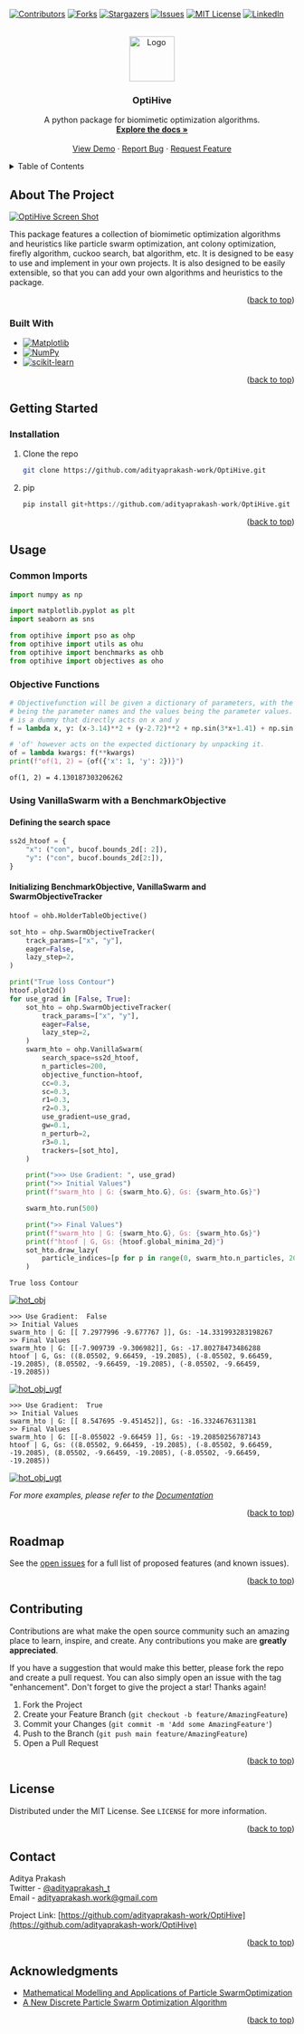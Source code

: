 <!-- Improved compatibility of back to top link: See: https://github.com/othneildrew/Best-README-Template/pull/73 -->
<a name="readme-top"></a>

<!-- PROJECT SHIELDS -->
<!--
*** I'm using markdown "reference style" links for readability.
*** Reference links are enclosed in brackets [ ] instead of parentheses ( ).
*** See the bottom of this document for the declaration of the reference variables
*** for contributors-url, forks-url, etc. This is an optional, concise syntax you may use.
*** https://www.markdownguide.org/basic-syntax/#reference-style-links
-->
[![Contributors][contributors-shield]][contributors-url]
[![Forks][forks-shield]][forks-url]
[![Stargazers][stars-shield]][stars-url]
[![Issues][issues-shield]][issues-url]
[![MIT License][license-shield]][license-url]
[![LinkedIn][linkedin-shield]][linkedin-url]



<!-- PROJECT LOGO -->
<br />
<div align="center">
  <a href="https://github.com/adityaprakash-work/OptiHive">
    <img src="images/optihive_main_logo.png" alt="Logo" width="80" height="80">
  </a>

<h3 align="center">OptiHive</h3>

  <p align="center">
    A python package for biomimetic optimization algorithms.
    <br />
    <a href="https://github.com/adityaprakash-work/OptiHive"><strong>Explore the docs »</strong></a>
    <br />
    <br />
    <a href="https://github.com/adityaprakash-work/OptiHive">View Demo</a>
    ·
    <a href="https://github.com/adityaprakash-work/OptiHive/issues">Report Bug</a>
    ·
    <a href="https://github.com/adityaprakash-work/OptiHive/issues">Request Feature</a>
  </p>
</div>



<!-- TABLE OF CONTENTS -->
<details>
  <summary>Table of Contents</summary>
  <ol>
    <li>
      <a href="#about-the-project">About The Project</a>
      <ul>
        <li><a href="#built-with">Built With</a></li>
      </ul>
    </li>
    <li>
      <a href="#getting-started">Getting Started</a>
      <ul>
        <li><a href="#prerequisites">Prerequisites</a></li>
        <li><a href="#installation">Installation</a></li>
      </ul>
    </li>
    <li><a href="#usage">Usage</a></li>
    <li><a href="#roadmap">Roadmap</a></li>
    <li><a href="#contributing">Contributing</a></li>
    <li><a href="#license">License</a></li>
    <li><a href="#contact">Contact</a></li>
    <li><a href="#acknowledgments">Acknowledgments</a></li>
  </ol>
</details>



<!-- ABOUT THE PROJECT -->
## About The Project

[![OptiHive Screen Shot][product-screenshot]](product_screenshot)

This package features a collection of biomimetic optimization algorithms and heuristics like particle swarm optimization, ant colony optimization, firefly algorithm, cuckoo search, bat algorithm, etc. It is designed to be easy to use and implement in your own projects. It is also designed to be easily extensible, so that you can add your own algorithms and heuristics to the package.

<p align="right">(<a href="#readme-top">back to top</a>)</p>



### Built With

* [![Matplotlib][matplotlib-shield]][matplotlib-url]
* [![NumPy][numpy-shield]][numpy-url]
* [![scikit-learn][scikit-learn-shield]][scikit-learn-url]



<p align="right">(<a href="#readme-top">back to top</a>)</p>



<!-- GETTING STARTED -->
## Getting Started
### Installation

1. Clone the repo
   ```sh
   git clone https://github.com/adityaprakash-work/OptiHive.git
   ```
2. pip 
   ```python
   pip install git+https://github.com/adityaprakash-work/OptiHive.git
   ```

<p align="right">(<a href="#readme-top">back to top</a>)</p>



<!-- USAGE EXAMPLES -->
## Usage

### Common Imports
```python
import numpy as np

import matplotlib.pyplot as plt
import seaborn as sns

from optihive import pso as ohp
from optihive import utils as ohu
from optihive import benchmarks as ohb
from optihive import objectives as oho
```
### Objective Functions
```python
# Objectivefunction will be given a dictionary of parameters, with the keys
# being the parameter names and the values being the parameter values. 'f' here
# is a dummy that directly acts on x and y
f = lambda x, y: (x-3.14)**2 + (y-2.72)**2 + np.sin(3*x+1.41) + np.sin(4*y-1.73)

# 'of' however acts on the expected dictionary by unpacking it.
of = lambda kwargs: f(**kwargs)
print(f"of(1, 2) = {of({'x': 1, 'y': 2})}")
```
```
of(1, 2) = 4.130187303206262
```
### Using VanillaSwarm with a BenchmarkObjective
#### Defining the search space
```python
ss2d_htoof = {
    "x": ("con", bucof.bounds_2d[: 2]),
    "y": ("con", bucof.bounds_2d[2:]),	
}
```
#### Initializing BenchmarkObjective, VanillaSwarm and SwarmObjectiveTracker
```python
htoof = ohb.HolderTableObjective()

sot_hto = ohp.SwarmObjectiveTracker(
    track_params=["x", "y"],
    eager=False,
    lazy_step=2,
)

print("True loss Contour")
htoof.plot2d()
for use_grad in [False, True]:
    sot_hto = ohp.SwarmObjectiveTracker(
        track_params=["x", "y"],
        eager=False,
        lazy_step=2,
    )
    swarm_hto = ohp.VanillaSwarm(
        search_space=ss2d_htoof,
        n_particles=200,
        objective_function=htoof,
        cc=0.3,
        sc=0.3,
        r1=0.3,
        r2=0.3,
        use_gradient=use_grad,
        gw=0.1,
        n_perturb=2,
        r3=0.1,
        trackers=[sot_hto],
    )

    print(">>> Use Gradient: ", use_grad)
    print(">> Initial Values")
    print(f"swarm_hto | G: {swarm_hto.G}, Gs: {swarm_hto.Gs}")

    swarm_hto.run(500)

    print(">> Final Values")
    print(f"swarm_hto | G: {swarm_hto.G}, Gs: {swarm_hto.Gs}")
    print(f"htoof | G, Gs: {htoof.global_minima_2d}")
    sot_hto.draw_lazy(
        particle_indices=[p for p in range(0, swarm_hto.n_particles, 20)],
    )
```
```
True loss Contour
```
[![hot_obj][hot_obj]](hot_obj_png)
```
>>> Use Gradient:  False
>> Initial Values
swarm_hto | G: [[ 7.2977996 -9.677767 ]], Gs: -14.331993283198267
>> Final Values
swarm_hto | G: [[-7.909739 -9.306982]], Gs: -17.80278473486288
htoof | G, Gs: ((8.05502, 9.66459, -19.2085), (-8.05502, 9.66459, -19.2085), (8.05502, -9.66459, -19.2085), (-8.05502, -9.66459, -19.2085))
```
[![hot_obj_ugf][hot_obj_ugf_png]](hot_obj_ugf_png)
```
>>> Use Gradient:  True
>> Initial Values
swarm_hto | G: [[ 8.547695 -9.451452]], Gs: -16.3324676311381
>> Final Values
swarm_hto | G: [[-8.055022 -9.66459 ]], Gs: -19.20850256787143
htoof | G, Gs: ((8.05502, 9.66459, -19.2085), (-8.05502, 9.66459, -19.2085), (8.05502, -9.66459, -19.2085), (-8.05502, -9.66459, -19.2085))
```
[![hot_obj_ugt][hot_obj_ugt_png]](hot_obj_ugt_png)

_For more examples, please refer to the [Documentation](https://github.com/adityaprakash-work/OptiHive)_

<p align="right">(<a href="#readme-top">back to top</a>)</p>



<!-- ROADMAP -->
## Roadmap
See the [open issues](https://github.com/adityaprakash-work/OptiHive/issues) for a full list of proposed features (and known issues).

<p align="right">(<a href="#readme-top">back to top</a>)</p>



<!-- CONTRIBUTING -->
## Contributing

Contributions are what make the open source community such an amazing place to learn, inspire, and create. Any contributions you make are **greatly appreciated**.

If you have a suggestion that would make this better, please fork the repo and create a pull request. You can also simply open an issue with the tag "enhancement".
Don't forget to give the project a star! Thanks again!

1. Fork the Project
2. Create your Feature Branch (`git checkout -b feature/AmazingFeature`)
3. Commit your Changes (`git commit -m 'Add some AmazingFeature'`)
4. Push to the Branch (`git push main feature/AmazingFeature`)
5. Open a Pull Request

<p align="right">(<a href="#readme-top">back to top</a>)</p>



<!-- LICENSE -->
## License

Distributed under the MIT License. See `LICENSE` for more information.

<p align="right">(<a href="#readme-top">back to top</a>)</p>



<!-- CONTACT -->
## Contact

Aditya Prakash  
Twitter - [@adityaprakash_t](https://twitter.com/adityaprakash_t)  
Email - [adityaprakash.work@gmail.com](mailto:adityaprakash.work@gmail.com)


Project Link: [https://github.com/adityaprakash-work/OptiHive](https://github.com/adityaprakash-work/OptiHive)

<p align="right">(<a href="#readme-top">back to top</a>)</p>



<!-- ACKNOWLEDGMENTS -->
## Acknowledgments

* [Mathematical Modelling and Applications of Particle SwarmOptimization](ack1)
* [A New Discrete Particle Swarm Optimization Algorithm](ack2)

<p align="right">(<a href="#readme-top">back to top</a>)</p>



<!-- MARKDOWN LINKS & IMAGES -->
<!-- https://www.markdownguide.org/basic-syntax/#reference-style-links -->
[contributors-shield]: https://img.shields.io/github/contributors/adityaprakash-work/OptiHive.svg?style=for-the-badge
[contributors-url]: https://github.com/adityaprakash-work/OptiHive/graphs/contributors
[forks-shield]: https://img.shields.io/github/forks/adityaprakash-work/OptiHive.svg?style=for-the-badge
[forks-url]: https://github.com/adityaprakash-work/OptiHive/network/members
[stars-shield]: https://img.shields.io/github/stars/adityaprakash-work/OptiHive.svg?style=for-the-badge
[stars-url]: https://github.com/adityaprakash-work/OptiHive/stargazers
[issues-shield]: https://img.shields.io/github/issues/adityaprakash-work/OptiHive.svg?style=for-the-badge
[issues-url]: https://github.com/adityaprakash-work/OptiHive/issues
[license-shield]: https://img.shields.io/github/license/adityaprakash-work/OptiHive.svg?style=for-the-badge
[license-url]: https://github.com/adityaprakash-work/OptiHive/blob/main/LICENSE
[linkedin-shield]: https://img.shields.io/badge/-LinkedIn-black.svg?style=for-the-badge&logo=linkedin&colorB=555
[linkedin-url]: https://linkedin.com/in/aditya-prakash-work
[product-screenshot]: images/window_screenshot.png
[hot_obj]: images/hot_obj.png
[hot_obj_ugf_png]: images/hot_obj_ugf.png
[hot_obj_ugt_png]: images/hot_obj_ugt.png
[Matplotlib-shield]: https://img.shields.io/badge/Matplotlib-%23ffffff.svg?style=for-the-badge&logo=Matplotlib&logoColor=black
[Matplotlib-url]: https://matplotlib.org/
[NumPy-shield]: https://img.shields.io/badge/numpy-%23013243.svg?style=for-the-badge&logo=numpy&logoColor=white
[NumPy-url]: https://numpy.org/
[scikit-learn-shield]: https://img.shields.io/badge/scikit--learn-%23F7931E.svg?style=for-the-badge&logo=scikit-learn&logoColor=white
[scikit-learn-url]: https://scikit-learn.org/stable/

[ack1]: https://www.diva-portal.org/smash/get/diva2:829959/FULLTEXT01.pdf
[ack2]: https://www.cs.montana.edu/sheppard/pubs/gecco-2016a.pdf#:~:text=In%20this%20paper%2C%20we%20present%20a%20ver-sion%20of,values%2C%20and%20thePSO%20update%20modi%0Ces%20the%20probability%20distributions.